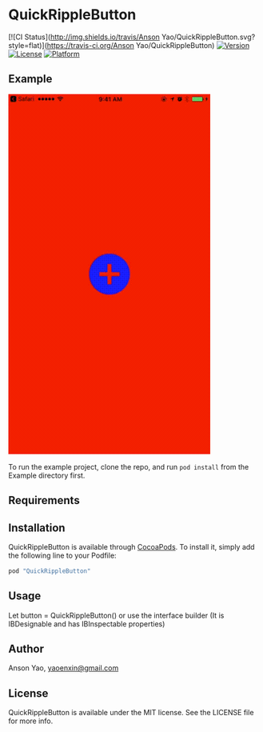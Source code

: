 # QuickRippleButton

[![CI Status](http://img.shields.io/travis/Anson Yao/QuickRippleButton.svg?style=flat)](https://travis-ci.org/Anson Yao/QuickRippleButton)
[![Version](https://img.shields.io/cocoapods/v/QuickRippleButton.svg?style=flat)](http://cocoapods.org/pods/QuickRippleButton)
[![License](https://img.shields.io/cocoapods/l/QuickRippleButton.svg?style=flat)](http://cocoapods.org/pods/QuickRippleButton)
[![Platform](https://img.shields.io/cocoapods/p/QuickRippleButton.svg?style=flat)](http://cocoapods.org/pods/QuickRippleButton)

## Example

![demo](./rippleButtonExample.gif)

To run the example project, clone the repo, and run `pod install` from the Example directory first.

## Requirements

## Installation

QuickRippleButton is available through [CocoaPods](http://cocoapods.org). To install
it, simply add the following line to your Podfile:

```ruby
pod "QuickRippleButton"
```

## Usage

Let button = QuickRippleButton() 
or use the interface builder (It is IBDesignable and has IBInspectable properties)


## Author

Anson Yao, yaoenxin@gmail.com

## License

QuickRippleButton is available under the MIT license. See the LICENSE file for more info.
